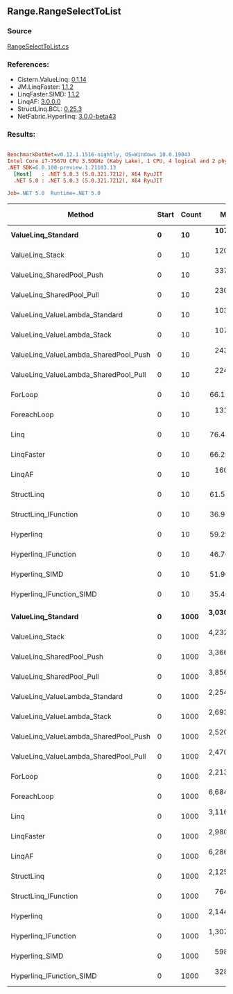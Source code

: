 ﻿## Range.RangeSelectToList

### Source
[RangeSelectToList.cs](../LinqBenchmarks/Range/RangeSelectToList.cs)

### References:
- Cistern.ValueLinq: [0.1.14](https://www.nuget.org/packages/Cistern.ValueLinq/0.1.14)
- JM.LinqFaster: [1.1.2](https://www.nuget.org/packages/JM.LinqFaster/1.1.2)
- LinqFaster.SIMD: [1.1.2](https://www.nuget.org/packages/LinqFaster.SIMD/1.0.3)
- LinqAF: [3.0.0.0](https://www.nuget.org/packages/LinqAF/3.0.0.0)
- StructLinq.BCL: [0.25.3](https://www.nuget.org/packages/StructLinq.BCL/0.25.3)
- NetFabric.Hyperlinq: [3.0.0-beta43](https://www.nuget.org/packages/NetFabric.Hyperlinq/3.0.0-beta43)

### Results:
``` ini

BenchmarkDotNet=v0.12.1.1516-nightly, OS=Windows 10.0.19043
Intel Core i7-7567U CPU 3.50GHz (Kaby Lake), 1 CPU, 4 logical and 2 physical cores
.NET SDK=6.0.100-preview.1.21103.13
  [Host]   : .NET 5.0.3 (5.0.321.7212), X64 RyuJIT
  .NET 5.0 : .NET 5.0.3 (5.0.321.7212), X64 RyuJIT

Job=.NET 5.0  Runtime=.NET 5.0  

```
|                                Method | Start | Count |        Mean |     Error |    StdDev | Ratio | RatioSD |  Gen 0 | Gen 1 | Gen 2 | Allocated |
|-------------------------------------- |------ |------ |------------:|----------:|----------:|------:|--------:|-------:|------:|------:|----------:|
|                    **ValueLinq_Standard** |     **0** |    **10** |   **107.68 ns** |  **0.423 ns** |  **0.375 ns** |  **1.63** |    **0.01** | **0.0459** |     **-** |     **-** |      **96 B** |
|                       ValueLinq_Stack |     0 |    10 |   120.85 ns |  0.295 ns |  0.246 ns |  1.83 |    0.01 | 0.0458 |     - |     - |      96 B |
|             ValueLinq_SharedPool_Push |     0 |    10 |   337.84 ns |  1.419 ns |  1.185 ns |  5.11 |    0.03 | 0.0458 |     - |     - |      96 B |
|             ValueLinq_SharedPool_Pull |     0 |    10 |   230.00 ns |  1.376 ns |  1.287 ns |  3.48 |    0.03 | 0.0458 |     - |     - |      96 B |
|        ValueLinq_ValueLambda_Standard |     0 |    10 |   103.57 ns |  0.411 ns |  0.364 ns |  1.57 |    0.01 | 0.0459 |     - |     - |      96 B |
|           ValueLinq_ValueLambda_Stack |     0 |    10 |   107.60 ns |  0.620 ns |  0.549 ns |  1.63 |    0.01 | 0.0459 |     - |     - |      96 B |
| ValueLinq_ValueLambda_SharedPool_Push |     0 |    10 |   243.54 ns |  0.801 ns |  0.749 ns |  3.68 |    0.02 | 0.0458 |     - |     - |      96 B |
| ValueLinq_ValueLambda_SharedPool_Pull |     0 |    10 |   224.12 ns |  0.829 ns |  0.693 ns |  3.39 |    0.02 | 0.0458 |     - |     - |      96 B |
|                               ForLoop |     0 |    10 |    66.11 ns |  0.233 ns |  0.207 ns |  1.00 |    0.00 | 0.1032 |     - |     - |     216 B |
|                           ForeachLoop |     0 |    10 |   131.38 ns |  0.425 ns |  0.398 ns |  1.99 |    0.01 | 0.1297 |     - |     - |     272 B |
|                                  Linq |     0 |    10 |    76.48 ns |  0.471 ns |  0.440 ns |  1.16 |    0.01 | 0.0879 |     - |     - |     184 B |
|                            LinqFaster |     0 |    10 |    66.29 ns |  0.317 ns |  0.297 ns |  1.00 |    0.01 | 0.1070 |     - |     - |     224 B |
|                                LinqAF |     0 |    10 |   160.89 ns |  0.819 ns |  0.684 ns |  2.43 |    0.02 | 0.1032 |     - |     - |     216 B |
|                            StructLinq |     0 |    10 |    61.53 ns |  0.382 ns |  0.357 ns |  0.93 |    0.01 | 0.0725 |     - |     - |     152 B |
|                  StructLinq_IFunction |     0 |    10 |    36.97 ns |  0.109 ns |  0.091 ns |  0.56 |    0.00 | 0.0459 |     - |     - |      96 B |
|                             Hyperlinq |     0 |    10 |    59.29 ns |  0.314 ns |  0.278 ns |  0.90 |    0.00 | 0.0459 |     - |     - |      96 B |
|                   Hyperlinq_IFunction |     0 |    10 |    46.76 ns |  0.193 ns |  0.161 ns |  0.71 |    0.00 | 0.0458 |     - |     - |      96 B |
|                        Hyperlinq_SIMD |     0 |    10 |    51.90 ns |  0.298 ns |  0.506 ns |  0.78 |    0.01 | 0.0459 |     - |     - |      96 B |
|              Hyperlinq_IFunction_SIMD |     0 |    10 |    35.46 ns |  0.157 ns |  0.139 ns |  0.54 |    0.00 | 0.0458 |     - |     - |      96 B |
|                                       |       |       |             |           |           |       |         |        |       |       |           |
|                    **ValueLinq_Standard** |     **0** |  **1000** | **3,030.96 ns** | **10.434 ns** |  **9.249 ns** |  **1.37** |    **0.01** | **1.9379** |     **-** |     **-** |   **4,056 B** |
|                       ValueLinq_Stack |     0 |  1000 | 4,232.82 ns | 17.685 ns | 16.542 ns |  1.91 |    0.02 | 3.9291 |     - |     - |   8,232 B |
|             ValueLinq_SharedPool_Push |     0 |  1000 | 3,366.03 ns | 19.619 ns | 18.352 ns |  1.52 |    0.02 | 1.9379 |     - |     - |   4,056 B |
|             ValueLinq_SharedPool_Pull |     0 |  1000 | 3,856.79 ns | 11.105 ns | 10.388 ns |  1.74 |    0.01 | 1.9379 |     - |     - |   4,056 B |
|        ValueLinq_ValueLambda_Standard |     0 |  1000 | 2,254.62 ns | 10.910 ns | 10.205 ns |  1.02 |    0.01 | 1.9379 |     - |     - |   4,056 B |
|           ValueLinq_ValueLambda_Stack |     0 |  1000 | 2,693.92 ns | 17.177 ns | 14.343 ns |  1.22 |    0.01 | 3.9330 |     - |     - |   8,232 B |
| ValueLinq_ValueLambda_SharedPool_Push |     0 |  1000 | 2,520.41 ns | 14.774 ns | 13.097 ns |  1.14 |    0.01 | 1.9379 |     - |     - |   4,056 B |
| ValueLinq_ValueLambda_SharedPool_Pull |     0 |  1000 | 2,470.79 ns |  8.676 ns |  7.691 ns |  1.12 |    0.01 | 1.9379 |     - |     - |   4,056 B |
|                               ForLoop |     0 |  1000 | 2,213.22 ns | 17.496 ns | 15.509 ns |  1.00 |    0.00 | 4.0207 |     - |     - |   8,424 B |
|                           ForeachLoop |     0 |  1000 | 6,684.77 ns | 23.511 ns | 21.992 ns |  3.02 |    0.03 | 4.0436 |     - |     - |   8,480 B |
|                                  Linq |     0 |  1000 | 3,116.46 ns | 13.157 ns | 12.307 ns |  1.41 |    0.01 | 1.9798 |     - |     - |   4,144 B |
|                            LinqFaster |     0 |  1000 | 2,980.59 ns | 26.546 ns | 24.831 ns |  1.35 |    0.02 | 5.7793 |     - |     - |  12,104 B |
|                                LinqAF |     0 |  1000 | 6,286.68 ns | 31.631 ns | 29.587 ns |  2.84 |    0.02 | 4.0207 |     - |     - |   8,424 B |
|                            StructLinq |     0 |  1000 | 2,125.83 ns | 14.246 ns | 13.326 ns |  0.96 |    0.01 | 1.9646 |     - |     - |   4,112 B |
|                  StructLinq_IFunction |     0 |  1000 |   764.29 ns |  5.585 ns |  5.225 ns |  0.35 |    0.00 | 1.9379 |     - |     - |   4,056 B |
|                             Hyperlinq |     0 |  1000 | 2,144.14 ns | 12.447 ns | 10.394 ns |  0.97 |    0.01 | 1.9379 |     - |     - |   4,056 B |
|                   Hyperlinq_IFunction |     0 |  1000 | 1,307.24 ns |  7.972 ns |  7.457 ns |  0.59 |    0.00 | 1.9379 |     - |     - |   4,056 B |
|                        Hyperlinq_SIMD |     0 |  1000 |   598.67 ns |  3.522 ns |  2.941 ns |  0.27 |    0.00 | 1.9341 |     - |     - |   4,056 B |
|              Hyperlinq_IFunction_SIMD |     0 |  1000 |   328.85 ns |  1.249 ns |  1.043 ns |  0.15 |    0.00 | 1.9341 |     - |     - |   4,056 B |
